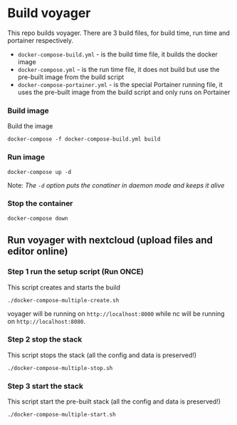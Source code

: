 # Build voyager 
This repo builds voyager. There are 3 build files, for build time, run time and portainer respectively. 

* `docker-compose-build.yml` - is the build time file, it builds the docker image
* `docker-compose.yml` - is the run time file, it does not build but use the pre-built image from the build script
* `docker-compose-portainer.yml` - is the special Portainer running file, it uses the pre-built image from the build script and only runs on Portainer

### Build image 
Build the image
```shell
docker-compose -f docker-compose-build.yml build
```

### Run image
```shell
docker-compose up -d
```
Note: _The `-d` option puts the conatiner in daemon mode and keeps it alive_

### Stop the container
```shell
docker-compose down
```


## Run voyager with nextcloud (upload files and editor online)
### Step 1 run the setup script (Run ONCE)
This script creates and starts the build
```shell
./docker-compose-multiple-create.sh
```
voyager will be running on `http://localhost:8000` while nc will be running on `http://localhost:8080`. 

### Step 2 stop the stack
This script stops the stack (all the config and data is preserved!)
```shell
./docker-compose-multiple-stop.sh
```

### Step 3 start the stack 
This script start the pre-built stack (all the config and data is preserved!)
```shell
./docker-compose-multiple-start.sh
```
